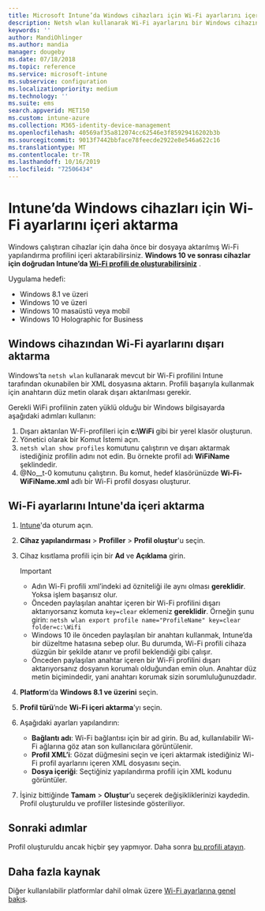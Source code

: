 ```yaml
---
title: Microsoft Intune’da Windows cihazları için Wi-Fi ayarlarını içeri aktarma - Azure | Microsoft Docs
description: Netsh wlan kullanarak Wi-Fi ayarlarını bir Windows cihazından dışarı aktarın. Ardından, Windows 8.1, Windows 10 ve Windows Holographic for Business çalıştıran cihazlara Wi-Fi profili oluşturmak için bu dosyayı Intune’da içeri aktarın.
keywords: ''
author: MandiOhlinger
ms.author: mandia
manager: dougeby
ms.date: 07/18/2018
ms.topic: reference
ms.service: microsoft-intune
ms.subservice: configuration
ms.localizationpriority: medium
ms.technology: ''
ms.suite: ems
search.appverid: MET150
ms.custom: intune-azure
ms.collection: M365-identity-device-management
ms.openlocfilehash: 40569af35a812074cc62546e3f85929416202b3b
ms.sourcegitcommit: 9013f7442bbface78feecde2922e8e546a622c16
ms.translationtype: MT
ms.contentlocale: tr-TR
ms.lasthandoff: 10/16/2019
ms.locfileid: "72506434"
---
```

# <a name="import-wi-fi-settings-for-windows-devices-in-intune"></a>Intune’da Windows cihazları için Wi-Fi ayarlarını içeri aktarma

Windows çalıştıran cihazlar için daha önce bir dosyaya aktarılmış Wi-Fi yapılandırma profilini içeri aktarabilirsiniz. **Windows 10 ve sonrası cihazlar için doğrudan Intune’da [Wi-Fi profili de oluşturabilirsiniz](wi-fi-settings-windows.md)** .

Uygulama hedefi:  
- Windows 8.1 ve üzeri
- Windows 10 ve üzeri
- Windows 10 masaüstü veya mobil
- Windows 10 Holographic for Business

## <a name="export-wi-fi-settings-from-a-windows-device"></a>Windows cihazından Wi-Fi ayarlarını dışarı aktarma

Windows’ta `netsh wlan` kullanarak mevcut bir Wi-Fi profilini Intune tarafından okunabilen bir XML dosyasına aktarın. Profili başarıyla kullanmak için anahtarın düz metin olarak dışarı aktarılması gerekir.

Gerekli WiFi profilinin zaten yüklü olduğu bir Windows bilgisayarda aşağıdaki adımları kullanın:

1. Dışarı aktarılan W-Fi-profilleri için **c:\WiFi** gibi bir yerel klasör oluşturun.
2. Yönetici olarak bir Komut İstemi açın.
3. `netsh wlan show profiles` komutunu çalıştırın ve dışarı aktarmak istediğiniz profilin adını not edin. Bu örnekte profil adı **WiFiName** şeklindedir.
4. @No__t-0 komutunu çalıştırın. Bu komut, hedef klasörünüzde **Wi-Fi-WiFiName.xml** adlı bir Wi-Fi profil dosyası oluşturur.

## <a name="import-the-wi-fi-settings-into-intune"></a>Wi-Fi ayarlarını Intune'da içeri aktarma

1. [Intune](https://go.microsoft.com/fwlink/?linkid=2090973)'da oturum açın.
2. **Cihaz yapılandırması** > **Profiller** > **Profil oluştur**'u seçin.
3. Cihaz kısıtlama profili için bir **Ad** ve **Açıklama** girin.

    > [!IMPORTANT]
    > - Adın Wi-Fi profili xml’indeki ad özniteliği ile aynı olması **gereklidir**. Yoksa işlem başarısız olur.
    > - Önceden paylaşılan anahtar içeren bir Wi-Fi profilini dışarı aktarıyorsanız komuta `key=clear` eklemeniz **gereklidir**. Örneğin şunu girin: `netsh wlan export profile name="ProfileName" key=clear folder=c:\Wifi`
    > - Windows 10 ile önceden paylaşılan bir anahtarı kullanmak, Intune’da bir düzeltme hatasına sebep olur. Bu durumda, Wi-Fi profili cihaza düzgün bir şekilde atanır ve profil beklendiği gibi çalışır.
    > - Önceden paylaşılan anahtar içeren bir Wi-Fi profilini dışarı aktarıyorsanız dosyanın korumalı olduğundan emin olun. Anahtar düz metin biçimindedir, yani anahtarı korumak sizin sorumluluğunuzdadır.

4. **Platform**’da **Windows 8.1 ve üzerini** seçin.
5. **Profil türü**’nde **Wi-Fi içeri aktarma**’yı seçin.
6. Aşağıdaki ayarları yapılandırın:
    - **Bağlantı adı**: Wi-Fi bağlantısı için bir ad girin. Bu ad, kullanılabilir Wi-Fi ağlarına göz atan son kullanıcılara görüntülenir.
    - **Profil XML’i**: Gözat düğmesini seçin ve içeri aktarmak istediğiniz Wi-Fi profil ayarlarını içeren XML dosyasını seçin.
    - **Dosya içeriği**: Seçtiğiniz yapılandırma profili için XML kodunu görüntüler.
7. İşiniz bittiğinde **Tamam** > **Oluştur**’u seçerek değişikliklerinizi kaydedin. Profil oluşturuldu ve profiller listesinde gösteriliyor.

## <a name="next-steps"></a>Sonraki adımlar

Profil oluşturuldu ancak hiçbir şey yapmıyor. Daha sonra [bu profili atayın](device-profile-assign.md).

## <a name="more-resources"></a>Daha fazla kaynak

Diğer kullanılabilir platformlar dahil olmak üzere [Wi-Fi ayarlarına genel bakış](wi-fi-settings-configure.md).
